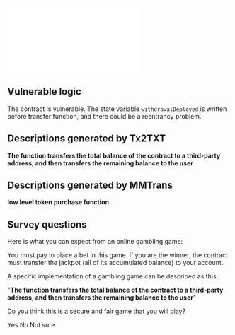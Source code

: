 ![](2018-17716.pdf)
## Vulnerable logic
The contract is vulnerable. The state variable `withdrawalDeployed` 
is written before transfer function, and there could be a reentrancy problem.


## Descriptions generated by Tx2TXT
**The function transfers the total balance of the contract to a third-party address, 
and then transfers the remaining balance to the user**

## Descriptions generated by MMTrans
**low level token purchase function**

## Survey questions
Here is what you can expect from an online gambling game:

You must pay to place a bet in this game. 
If you are the winner, the contract must transfer the jackpot (all of its accumulated balance) to your account.

A specific implementation of a gambling game can be described as this:

"**The function transfers the total balance of the contract to a third-party address, 
and then transfers the remaining balance to the user**"



Do you think this is a secure and fair game that you will play?

Yes
No
Not sure